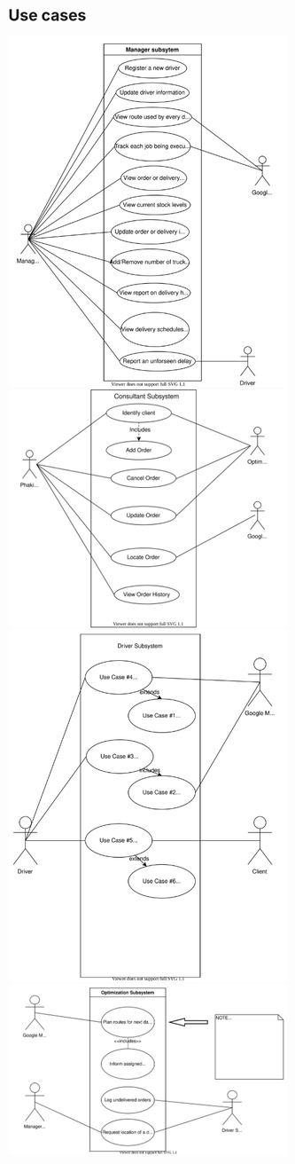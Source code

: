 # Use cases

![Manager Subsystem](images/Manager.svg)
![Consultant Subsystem](images/Consultant.svg)
![Driver Subsystem](images/Driver.svg)
![Optimisation Subsystem](images/Optimisation%20subsystem.svg)
